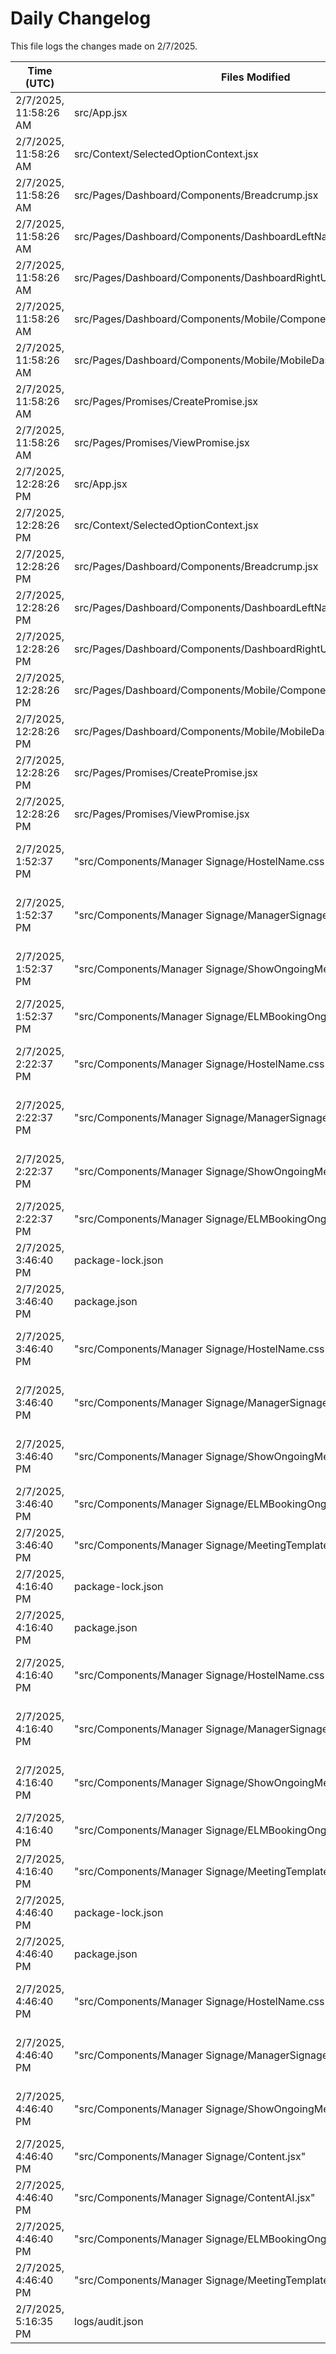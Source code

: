 # Daily Changelog

This file logs the changes made on 2/7/2025.

| Time (UTC)             | Files Modified                    | Changes (Addition/Deletion) |
|------------------------|-----------------------------------|-----------------------------|
| 2/7/2025, 11:58:26 AM | src/App.jsx | 3 Additions & 3 Deletions |
| 2/7/2025, 11:58:26 AM | src/Context/SelectedOptionContext.jsx | 13 Additions & 7 Deletions |
| 2/7/2025, 11:58:26 AM | src/Pages/Dashboard/Components/Breadcrump.jsx | 2 Additions & 2 Deletions |
| 2/7/2025, 11:58:26 AM | src/Pages/Dashboard/Components/DashboardLeftNav.jsx | 2 Additions & 2 Deletions |
| 2/7/2025, 11:58:26 AM | src/Pages/Dashboard/Components/DashboardRightUI.jsx | 2 Additions & 2 Deletions |
| 2/7/2025, 11:58:26 AM | src/Pages/Dashboard/Components/Mobile/Components/MobileNavigator.jsx | 2 Additions & 2 Deletions |
| 2/7/2025, 11:58:26 AM | src/Pages/Dashboard/Components/Mobile/MobileDashboard.jsx | 2 Additions & 2 Deletions |
| 2/7/2025, 11:58:26 AM | src/Pages/Promises/CreatePromise.jsx | 2 Additions & 2 Deletions |
| 2/7/2025, 11:58:26 AM | src/Pages/Promises/ViewPromise.jsx | 43 Additions & 7 Deletions |
| 2/7/2025, 12:28:26 PM | src/App.jsx | 3 Additions & 3 Deletions|
| 2/7/2025, 12:28:26 PM | src/Context/SelectedOptionContext.jsx | 13 Additions & 7 Deletions|
| 2/7/2025, 12:28:26 PM | src/Pages/Dashboard/Components/Breadcrump.jsx | 2 Additions & 2 Deletions|
| 2/7/2025, 12:28:26 PM | src/Pages/Dashboard/Components/DashboardLeftNav.jsx | 2 Additions & 2 Deletions|
| 2/7/2025, 12:28:26 PM | src/Pages/Dashboard/Components/DashboardRightUI.jsx | 2 Additions & 2 Deletions|
| 2/7/2025, 12:28:26 PM | src/Pages/Dashboard/Components/Mobile/Components/MobileNavigator.jsx | 2 Additions & 2 Deletions|
| 2/7/2025, 12:28:26 PM | src/Pages/Dashboard/Components/Mobile/MobileDashboard.jsx | 2 Additions & 2 Deletions|
| 2/7/2025, 12:28:26 PM | src/Pages/Promises/CreatePromise.jsx | 2 Additions & 2 Deletions|
| 2/7/2025, 12:28:26 PM | src/Pages/Promises/ViewPromise.jsx | 43 Additions & 7 Deletions|
| 2/7/2025, 1:52:37 PM | "src/Components/Manager Signage/HostelName.css" | undefined Additions & undefined Deletions|
| 2/7/2025, 1:52:37 PM | "src/Components/Manager Signage/ManagerSignage.js" | undefined Additions & undefined Deletions|
| 2/7/2025, 1:52:37 PM | "src/Components/Manager Signage/ShowOngoingMeetingDetails.js" | undefined Additions & undefined Deletions|
| 2/7/2025, 1:52:37 PM | "src/Components/Manager Signage/ELMBookingOngoingMeeting.jsx" | 0 Additions & 0 Deletions|
| 2/7/2025, 2:22:37 PM | "src/Components/Manager Signage/HostelName.css" | undefined Additions & undefined Deletions|
| 2/7/2025, 2:22:37 PM | "src/Components/Manager Signage/ManagerSignage.js" | undefined Additions & undefined Deletions|
| 2/7/2025, 2:22:37 PM | "src/Components/Manager Signage/ShowOngoingMeetingDetails.js" | undefined Additions & undefined Deletions|
| 2/7/2025, 2:22:37 PM | "src/Components/Manager Signage/ELMBookingOngoingMeeting.jsx" | 0 Additions & 0 Deletions|
| 2/7/2025, 3:46:40 PM | package-lock.json | 10 Additions & 0 Deletions|
| 2/7/2025, 3:46:40 PM | package.json | 1 Additions & 0 Deletions|
| 2/7/2025, 3:46:40 PM | "src/Components/Manager Signage/HostelName.css" | undefined Additions & undefined Deletions|
| 2/7/2025, 3:46:40 PM | "src/Components/Manager Signage/ManagerSignage.js" | undefined Additions & undefined Deletions|
| 2/7/2025, 3:46:40 PM | "src/Components/Manager Signage/ShowOngoingMeetingDetails.js" | undefined Additions & undefined Deletions|
| 2/7/2025, 3:46:40 PM | "src/Components/Manager Signage/ELMBookingOngoingMeeting.jsx" | 0 Additions & 0 Deletions|
| 2/7/2025, 3:46:40 PM | "src/Components/Manager Signage/MeetingTemplate.jsx" | 0 Additions & 0 Deletions|
| 2/7/2025, 4:16:40 PM | package-lock.json | 10 Additions & 0 Deletions|
| 2/7/2025, 4:16:40 PM | package.json | 1 Additions & 0 Deletions|
| 2/7/2025, 4:16:40 PM | "src/Components/Manager Signage/HostelName.css" | undefined Additions & undefined Deletions|
| 2/7/2025, 4:16:40 PM | "src/Components/Manager Signage/ManagerSignage.js" | undefined Additions & undefined Deletions|
| 2/7/2025, 4:16:40 PM | "src/Components/Manager Signage/ShowOngoingMeetingDetails.js" | undefined Additions & undefined Deletions|
| 2/7/2025, 4:16:40 PM | "src/Components/Manager Signage/ELMBookingOngoingMeeting.jsx" | 0 Additions & 0 Deletions|
| 2/7/2025, 4:16:40 PM | "src/Components/Manager Signage/MeetingTemplate.jsx" | 0 Additions & 0 Deletions|
| 2/7/2025, 4:46:40 PM | package-lock.json | 10 Additions & 0 Deletions|
| 2/7/2025, 4:46:40 PM | package.json | 1 Additions & 0 Deletions|
| 2/7/2025, 4:46:40 PM | "src/Components/Manager Signage/HostelName.css" | undefined Additions & undefined Deletions|
| 2/7/2025, 4:46:40 PM | "src/Components/Manager Signage/ManagerSignage.js" | undefined Additions & undefined Deletions|
| 2/7/2025, 4:46:40 PM | "src/Components/Manager Signage/ShowOngoingMeetingDetails.js" | undefined Additions & undefined Deletions|
| 2/7/2025, 4:46:40 PM | "src/Components/Manager Signage/Content.jsx" | 0 Additions & 0 Deletions|
| 2/7/2025, 4:46:40 PM | "src/Components/Manager Signage/ContentAI.jsx" | 0 Additions & 0 Deletions|
| 2/7/2025, 4:46:40 PM | "src/Components/Manager Signage/ELMBookingOngoingMeeting.jsx" | 0 Additions & 0 Deletions|
| 2/7/2025, 4:46:40 PM | "src/Components/Manager Signage/MeetingTemplate.jsx" | 0 Additions & 0 Deletions|
| 2/7/2025, 5:16:35 PM | logs/audit.json | 5 Additions & 5 Deletions|
